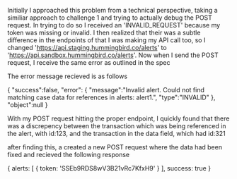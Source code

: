 Initially I approached this problem from a technical perspective, taking a similiar approach to challenge 1
and trying to actually debug the POST request. In trying to do so I received an 'INVALID_REQUEST' because
my token was missing or invalid. I then realized that their was a subtle difference in the endpoints of that 
I was making my API call too, so I changed 'https://api.staging.hummingbird.co/alerts' to 
'https://api.sandbox.hummingbird.co/alerts'. Now when I send the POST request, I receive the same error as 
outlined in the spec

The error message recieved is as follows

{
    "success":false,
    "error":
        {
            "message":"Invalid alert. Could not find matching case data for references in alerts: alert1.",
            "type":"INVALID"
        },
    "object":null
}

With my POST request hitting the proper endpoint, I quickly found that there was a discrepency between the 
transaction which was being referenced in the alert, with id:123, and the transaction in the data field,
which had id:321

after finding this, a created a new POST request where the data had been fixed and recieved the following response

{ alerts: [ { token: 'SSEb9RDS8wV3B21vRc7KfxH9' } ], success: true }